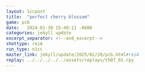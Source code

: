```yaml
---
layout: 1ccpost
title:  "perfect cherry blossom"
game: pcb
date:   2024-01-30 15:48:11 -0800
categories: jekyll update 
excerpt_separator: <!--end_excerpt-->
shottype: reiA
run_type: n1cc
master_link: jekyll/update/2025/02/20/pcb.html#reiA
replay: ../../../../../assets/replays/th07_01.rpy
---
```

